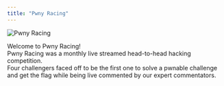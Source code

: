 ```yaml
---
title: "Pwny Racing"
---
```


![Pwny Racing](/img/banner.png "Pwny Racing")

Welcome to Pwny Racing!  
Pwny Racing was a monthly live streamed head-to-head hacking competition.  
Four challengers faced off to be the first one to solve a pwnable challenge and get the flag while being live commented by our expert commentators.
